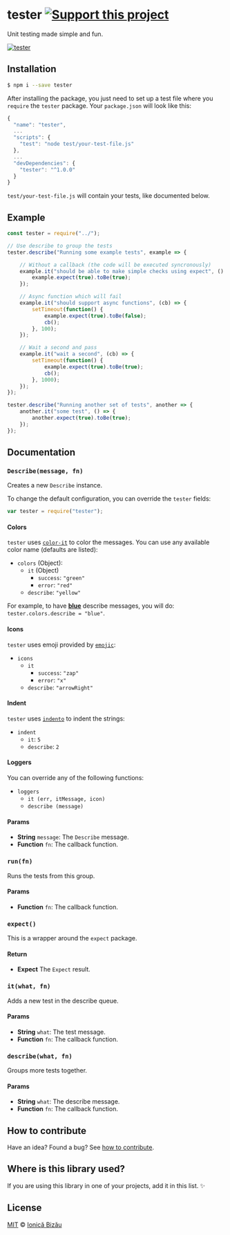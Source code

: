 # tester [![Support this project][donate-now]][paypal-donations]

Unit testing made simple and fun.

[![tester](http://i.imgur.com/WzLYt7t.png)](#)

## Installation

```sh
$ npm i --save tester
```

After installing the package, you just need to set up a test file where you `require` the `tester` package. Your `package.json` will look like this:

```js
{
  "name": "tester",
  ...
  "scripts": {
    "test": "node test/your-test-file.js"
  },
  ...
  "devDependencies": {
    "tester": "^1.0.0"
  }
}
```

`test/your-test-file.js` will contain your tests, like documented below.

## Example

```js
const tester = require("../");

// Use describe to group the tests
tester.describe("Running some example tests", example => {

    // Without a callback (the code will be executed syncronously)
    example.it("should be able to make simple checks using expect", () => {
        example.expect(true).toBe(true);
    });

    // Async function which will fail
    example.it("should support async functions", (cb) => {
        setTimeout(function() {
            example.expect(true).toBe(false);
            cb();
        }, 100);
    });

    // Wait a second and pass
    example.it("wait a second", (cb) => {
        setTimeout(function() {
            example.expect(true).toBe(true);
            cb();
        }, 1000);
    });
});

tester.describe("Running another set of tests", another => {
    another.it("some test", () => {
        another.expect(true).toBe(true);
    });
});
```

## Documentation

### `Describe(message, fn)`
Creates a new `Describe` instance.

To change the default configuration, you can override the `tester` fields:

```js
var tester = require("tester");
```

#### Colors

`tester` uses [`color-it`](https://github.com/IonicaBizau/node-color-it)
to color the messages. You can use any available color name (defaults are listed):

 - `colors` (Object):
   - `it` (Object)
     - `success`: `"green"`
     - `error`: `"red"`
   - `describe`: `"yellow"`

For example, to have [**blue**](#) describe messages, you will do: `tester.colors.describe = "blue"`.

#### Icons

`tester` uses emoji provided by [`emojic`](https://github.com/IonicaBizau/emojic):

  - `icons`
    - `it`
      - `success`: `"zap"`
      - `error`: `"x"`
    - `describe`: `"arrowRight"`

#### Indent

`tester` uses [`indento`](https://github.com/IonicaBizau/indento) to indent the strings:

 - `indent`
   - `it`: `5`
   - `describe`: `2`

#### Loggers

You can override any of the following functions:

 - `loggers`
   - `it (err, itMessage, icon)`
   - `describe (message)`

#### Params
- **String** `message`: The `Describe` message.
- **Function** `fn`: The callback function.

### `run(fn)`
Runs the tests from this group.

#### Params
- **Function** `fn`: The callback function.

### `expect()`
This is a wrapper around the `expect` package.

#### Return
- **Expect** The `Expect` result.

### `it(what, fn)`
Adds a new test in the describe queue.

#### Params
- **String** `what`: The test message.
- **Function** `fn`: The callback function.

### `describe(what, fn)`
Groups more tests together.

#### Params
- **String** `what`: The describe message.
- **Function** `fn`: The callback function.

## How to contribute
Have an idea? Found a bug? See [how to contribute][contributing].

## Where is this library used?
If you are using this library in one of your projects, add it in this list. :sparkles:

## License

[MIT][license] © [Ionică Bizău][website]

[paypal-donations]: https://www.paypal.com/cgi-bin/webscr?cmd=_s-xclick&hosted_button_id=RVXDDLKKLQRJW
[donate-now]: http://i.imgur.com/6cMbHOC.png

[license]: http://showalicense.com/?fullname=Ionic%C4%83%20Biz%C4%83u%20%3Cbizauionica%40gmail.com%3E%20(http%3A%2F%2Fionicabizau.net)&year=2015#license-mit
[website]: http://ionicabizau.net
[contributing]: /CONTRIBUTING.md
[docs]: /DOCUMENTATION.md